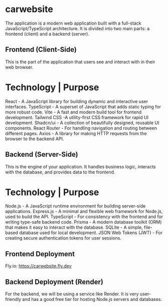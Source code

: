 # carwebsite
The application is a modern web application built with a full-stack JavaScript/TypeScript architecture. It is divided into two main parts: a frontend (client) and a backend (server).
## Frontend (Client-Side)
This is the part of the application that users see and interact with in their web browser.
# Technology | Purpose 
 React - A JavaScript library for building dynamic and interactive user interfaces. 
TypeScript - A superset of JavaScript that adds static typing for more robust code. 
Vite - A fast and modern build tool for frontend development. 
 Tailwind CSS -A utility-first CSS framework for rapid UI development. 
 Shadcn/ui - A collection of beautifully designed, reusable UI components. 
 React Router - For handling navigation and routing between different pages. 
 Axios - A library for making HTTP requests from the browser to the backend API. 
## Backend (Server-Side)
This is the engine of your application. It handles business logic, interacts with the database, and provides data to the frontend.
# Technology | Purpose 
 Node.js - A JavaScript runtime environment for building server-side applications. 
Express.js - A minimal and flexible web framework for Node.js, used to build the API. 
TypeScript - For consistency with the frontend and for writing type-safe backend code. 
Prisma - A modern database toolkit (ORM) that makes it easy to interact with the database. 
SQLite - A simple, file-based database used for local development. 
JSON Web Tokens (JWT) - For creating secure authentication tokens for user sessions. 

## Frontend Deployment
Fly.io: https://carwebsite.fly.dev 
## Backend Deployment (Render)
For the backend, we will be using a service like Render. It is very user-friendly and has a good free tier for hosting Node.js servers and databases.


